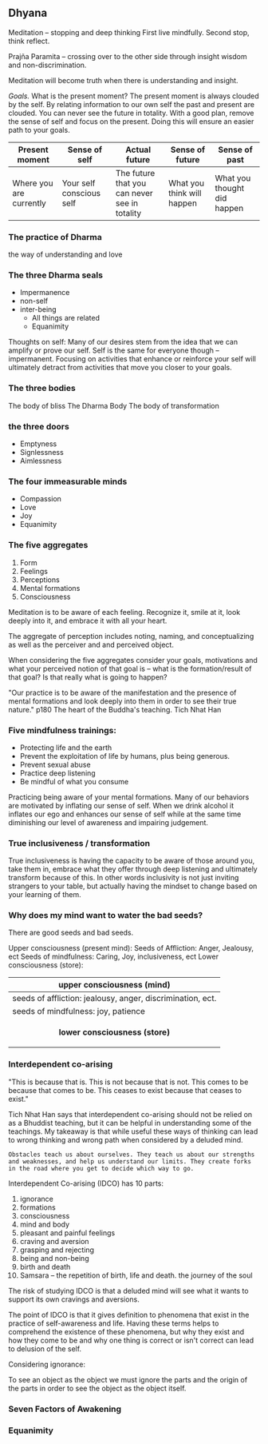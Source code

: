 ## Dhyana
Meditation – stopping and deep thinking
First live mindfully.
Second stop, think reflect.

Prajña Paramita – crossing over to the other side through insight wisdom and non-discrimination.

Meditation will become truth when there is understanding and insight.

*Goals.* What is the present moment? 
The present moment is always clouded by the self. By relating information to our own self the past and present are clouded. You can never see the future in totality. With a good plan, remove the sense of self and focus on the present. Doing this will ensure an easier path to your goals.  

| Present moment | Sense of self | Actual future | Sense of future | Sense of past
| -- |--| -- | -- | -- |
| Where you are currently  | Your self conscious self | The future that you can never see in totality | What you think will happen | What you thought did happen |
												

### The practice of Dharma 
the way of understanding and love

### The three Dharma seals 
- Impermanence 
- non-self 
- inter-being
	- All things are related
	- Equanimity

Thoughts on self:
Many of our desires stem from the idea that we can amplify or prove our self. Self is the same for everyone though – impermanent. Focusing on activities that enhance or reinforce your self will ultimately detract from activities that move you closer to your goals.

### The three bodies
The body of bliss
The Dharma Body
The body of transformation

### the three doors
- Emptyness
- Signlessness
- Aimlessness

### The four immeasurable minds
- Compassion
- Love
- Joy
- Equanimity

### The five aggregates
1. Form
2. Feelings
3. Perceptions
4. Mental formations
5. Consciousness

Meditation is to be aware of each feeling. Recognize it, smile at it, look deeply into it, and embrace it with all your heart.

The aggregate of perception includes noting, naming, and conceptualizing as well as the perceiver and and perceived object.

When considering the five aggregates consider your goals, motivations and what your perceived notion of that goal is – what is the formation/result of that goal? Is that really what is going to happen?

"Our practice is to be aware of the manifestation and the presence of mental formations and look deeply into them in order to see their true nature." p180 The heart of the Buddha's teaching. Tich Nhat Han


### Five mindfulness trainings:
- Protecting life and the earth
- Prevent the exploitation of life by humans, plus being generous.
- Prevent sexual abuse 
- Practice deep listening
- Be mindful of what you consume

Practicing being aware of your mental formations. Many of our behaviors are motivated by inflating our sense of self. When we drink alcohol it inflates our ego and enhances our sense of self while at the same time diminishing our level of awareness and impairing judgement.

### True inclusiveness / transformation
True inclusiveness is having the capacity to be aware of those around you, take them in, embrace what they offer through deep listening and ultimately transform because of this. In other words inclusivity is not just inviting strangers to your table, but actually having the mindset to change based on your learning of them.

### Why does my mind want to water the bad seeds?
There are good seeds and bad seeds.

Upper consciousness (present mind):
Seeds of Affliction: Anger, Jealousy, ect 
Seeds of mindfulness: Caring, Joy, inclusiveness, ect 
Lower consciousness (store):

|                                      upper consciousness (mind)                                  |
| ------------------------------------------------------------------------------------------------ |
| seeds of affliction: jealousy, anger, discrimination, ect. 
| seeds of mindfulness: joy, patience |
| <p style="text-align: center; font-weight: bold;">lower consciousness (store)</p> | 


### Interdependent co-arising
"This is because that is. This is not because that is not. This comes to be because that comes to be. This ceases to exist because that ceases to exist."

Tich Nhat Han says that interdependent co-arising should not be relied on as a Bhuddist teaching, but it can be helpful in understanding some of the teachings. My takeaway is that while useful these ways of thinking can lead to wrong thinking and wrong path when considered by a deluded mind.

`Obstacles teach us about ourselves. They teach us about our strengths and weaknesses, and help us understand our limits. They create forks in the road where you get to decide which way to go.`

Interdependent Co-arising (IDCO) has 10 parts:
1. ignorance
2. formations
3. consciousness
4. mind and body
5. pleasant and painful feelings
6. craving and aversion
7. grasping and rejecting
8. being and non-being
9. birth and death
10. Samsara – the repetition of birth, life and death. the journey of the soul
 
The risk of studying IDCO is that a deluded mind will see what it wants to support its own cravings and aversions. 

The point of IDCO is that it gives definition to phenomena that exist in the practice of self-awareness and life. Having these terms helps to comprehend the existence of these phenomena, but why they exist and how they come to be and why one thing is correct or isn't correct can lead to delusion of the self.

Considering ignorance:

To see an object as the object we must ignore the parts and the origin of the parts in order to see the object as the object itself. 

### Seven Factors of Awakening

### Equanimity

 
<!--stackedit_data:
eyJoaXN0b3J5IjpbLTQyOTI0NzIyNCw3NjQ0MDcyNzYsLTE3ND
I0MTEzNDAsLTE2MzM2Mzk3NTAsMTMyMTU0NzUxLC0xNDk0NTIx
MDU3XX0=
-->